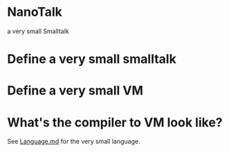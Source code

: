 # NanoTalk
a very small Smalltalk

# Define a very small smalltalk
# Define a very small VM
# What's the compiler to VM look like?

See [Language.md](./Language.md) for the very small language.

